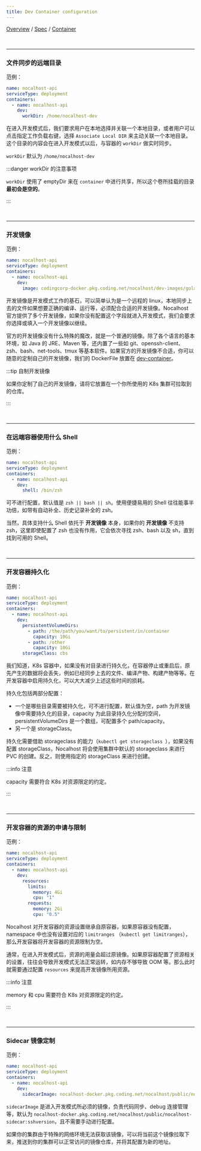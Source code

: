 ```yaml
---
title: Dev Container configuration
---
```

[Overview](config.md) / [Spec](config-spec-en.md) / [Container](config-dev-container.md)

<br/>

******

### 文件同步的远端目录

范例：

```yaml
name: nocalhost-api
serviceType: deployment
containers:
  - name: nocalhost-api
    dev:
      workDir: /home/nocalhost-dev
```

在进入开发模式后，我们要求用户在本地选择并关联一个本地目录，或者用户可以点击指定工作负载右键，选择 `Associate Local DIR` 来主动关联一个本地目录。这个目录的内容会在进入开发模式以后，与容器的 `workDir` 做实时同步。

`workDir` 默认为 `/home/nocalhost-dev`

:::danger workDir 的注意事项

`workDir` 使用了 emptyDir 来在 `container` 中进行共享，所以这个卷所挂载的目录**最初会是空的**。

:::

<br/>

******

### 开发镜像

范例：

```yaml
name: nocalhost-api
serviceType: deployment
containers:
  - name: nocalhost-api
    dev:
      image: codingcorp-docker.pkg.coding.net/nocalhost/dev-images/golang:zsh
```

开发镜像是开发模式工作的基石，可以简单认为是一个远程的 linux，本地同步上去的文件如果想要正确的编译、运行等，必须配合合适的开发镜像。Nocalhost 官方提供了多个开发镜像，如果你没有配置这个字段就进入开发模式，我们会要求你选择或填入一个开发镜像以继续。



官方的开发镜像没有什么特殊的魔改，就是一个普通的镜像。除了各个语言的基本环境，如 Java 的 JRE、Maven 等，还内置了一些如 git、openssh-client、zsh、bash、net-tools、tmux 等基本软件。如果官方的开发镜像不合适，你可以随意的定制自己的开发镜像，我们的 DockerFile 放置在 [dev-container](https://github.com/nocalhost/dev-container)。

:::tip 自制开发镜像

如果你定制了自己的开发镜像，请将它放置在一个你所使用的 K8s 集群可拉取到的仓库。

:::

<br/>

******

### 在远端容器使用什么 Shell

范例：

```yaml
name: nocalhost-api
serviceType: deployment
containers:
  - name: nocalhost-api
    dev:
      shell: /bin/zsh
```

可不进行配置，默认值是 `zsh || bash || sh`。使用便捷易用的 Shell 往往能事半功倍，如带有自动补全、历史记录补全的 zsh。



当然，具体支持什么 Shell 依托于 **开发镜像** 本身，如果你的 **开发镜像** 不支持 zsh，这里即使配置了 zsh 也没有作用，它会依次寻找 zsh、bash 以及 sh，直到找到可用的 Shell。


<br/>


******

### 开发容器持久化

范例：

```yaml
name: nocalhost-api
serviceType: deployment
containers:
  - name: nocalhost-api
    dev:
      persistentVolumeDirs:
        - path: /the/path/you/want/to/persistent/in/container
          capacity: 10Gi
        - path: /other
          capacity: 10Gi
      storageClass: cbs
```

我们知道，K8s 容器中，如果没有对目录进行持久化，在容器停止或重启后，原先产生的数据将会丢失，例如已经同步上去的文件、编译产物、构建产物等等。在开发容器中启用持久化，可以大大减少上述这些时间的损耗。



持久化包括两部分配置：

- 一个是哪些目录需要被持久化，可不进行配置，默认值为空，path 为开发镜像中需要持久化的目录，capacity 为此目录持久化分配的空间，persistentVolumeDirs 是一个数组，可配置多个 path/capacity。
- 另一个是 storageClass。

持久化需要借助 storageclass 的能力（`kubectl get storageclass `），如果没有配置 storageClass，Nocalhost 将会使用集群中默认的 storageclass 来进行 PVC 的创建。反之，则使用指定的 storageClass 来进行创建。

:::info 注意

capacity 需要符合 K8s 对资源限定的约定。

:::

<br/>

******

### 开发容器的资源的申请与限制

范例：

```yaml
name: nocalhost-api
serviceType: deployment
containers:
  - name: nocalhost-api
    dev:
      resources:
        limits:
          memory: 4Gi
          cpu: "1"
        requests:
          memory: 2Gi
          cpu: "0.5"
```

Nocalhost 对开发容器的资源设置继承自原容器，如果原容器没有配置，namespace 中也没有设置对应的 `limitranges` （`kubectl get limitranges`），那么开发容器将开发容器的资源限制为空。



通常，在进入开发模式后，资源的用量会超过原镜像。如果原容器配置了资源相关的设置，往往会导致开发模式无法正常运转，如内存不够导致 OOM 等。那么此时就需要通过配置 `resources` 来提高开发镜像所用资源。

:::info 注意

memory 和 cpu 需要符合 K8s 对资源限定的约定。

:::

<br/>

******

### Sidecar 镜像定制

范例：

```yaml
name: nocalhost-api
serviceType: deployment
containers:
  - name: nocalhost-api
    dev:
      sidecarImage: nocalhost-docker.pkg.coding.net/nocalhost/public/nocalhost-sidecar:sshversion
```

`sidecarImage` 是进入开发模式所必须的镜像，负责代码同步、debug 连接管理等，默认为 `nocalhost-docker.pkg.coding.net/nocalhost/public/nocalhost-sidecar:sshversion`，且不需要手动进行配置。

如果你的集群由于特殊的网络环境无法获取该镜像，可以将当前这个镜像拉取下来，推送到你的集群可以正常访问的镜像仓库，并将其配置为新的地址。